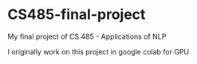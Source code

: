 # CS485-final-project
My final project of CS 485 - Applications of NLP

I originally work on this project in google colab for GPU